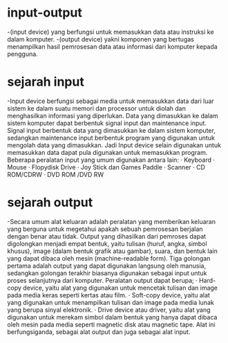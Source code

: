 # input-output
-(input device) yang berfungsi untuk memasukkan data atau instruksi ke dalam komputer.
-(output device) yakni komponen yang bertugas menampilkan hasil pemrosesan data atau informasi dari komputer kepada pengguna.
# sejarah input
-Input device berfungsi sebagai media untuk memasukkan data dari luar sistem ke dalam suatu memori dan processor untuk diolah dan menghasilkan informasi yang diperlukan. Data yang dimasukkan ke dalam sistem komputer dapat berbentuk signal input dan maintenance input. Signal input berbentuk data yang dimasukkan ke dalam sistem komputer, sedangkan maintenance input berbentuk program yang digunakan untuk mengolah data yang dimasukkan. Jadi Input device selain digunakan untuk memasukkan data dapat pula digunakan untuk memasukkan program.
Beberapa peralatan input yang umum digunakan antara lain:
·      Keyboard
·      Mouse
·      Flopydisk Drive
·      Joy Stick dan Games Paddle
·      Scanner
·      CD ROM/CDRW
·      DVD ROM /DVD RW
# sejarah output
-Secara umum alat keluaran adalah peralatan yang memberikan keluaran yang berguna untuk megetahui apakah sebuah pemrosesan berjalan dengan benar atau tidak. Output yang dihasilkan dari pemroses dapat digolongkan menjadi empat bentuk, yaitu tulisan (huruf, angka, simbol khusus), image (dalam bentuk grafik atau gambar), suara, dan bentuk lain yang dapat dibaca oleh mesin (machine-readable form). Tiga golongan pertama adalah output yang dapat digunakan langsung oleh manusia, sedangkan golongan terakhir biasanya digunakan sebagai input untuk proses selanjutnya dari komputer. Peralatan output dapat berupa;
·      Hard-copy device, yaitu alat yang digunakan untuk mencetak tulisan dan image pada media keras seperti kertas atau film.
·      Soft-copy device, yaitu alat yang digunakan untuk menampilkan tulisan dan image pada media lunak yang berupa sinyal elektronik.
·      Drive device atau driver, yaitu alat yang digunakan untuk merekam simbol dalam bentuk yang hanya dapat dibaca oleh mesin pada media seperti magnetic disk atau magnetic tape. Alat ini berfungsiganda, sebagai alat output dan juga sebagai alat input.
